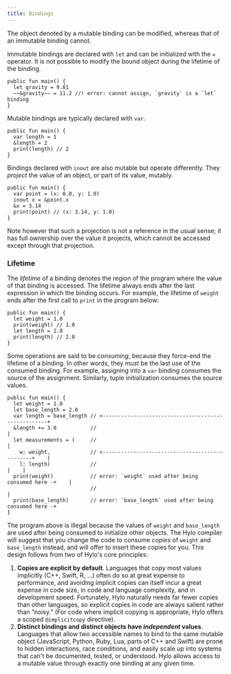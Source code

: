```yaml
---
title: Bindings
---
```


The object denoted by a mutable binding can be modified, whereas that of an immutable binding cannot.

Immutable bindings are declared with `let` and can be initialized with the `=` operator. It is not possible to modify the bound object during the lifetime of the binding.

```hylo error-preview
public fun main() {
  let gravity = 9.81
  ~~&gravity~~ = 11.2 //! error: cannot assign, `gravity` is a `let` binding
}
```

Mutable bindings are typically declared with `var`.

```hylo
public fun main() {
  var length = 1
  &length = 2
  print(length) // 2
}
```

Bindings declared with `inout` are also mutable but operate differently. They _project_ the value of an object, or part of its value, mutably.

```hylo
public fun main() {
  var point = (x: 0.0, y: 1.0)
  inout x = &point.x
  &x = 3.14
  print(point) // (x: 3.14, y: 1.0)
}
```

Note however that such a projection is not a reference in the usual sense; it has full ownership over the value it projects, which cannot be accessed except through that projection.

### Lifetime

The _lifetime_ of a binding denotes the region of the program where the value of that binding is accessed. The lifetime always ends after the last expression in which the binding occurs. For example, the lifetime of `weight` ends after the first call to `print` in the program below:

```hylo
public fun main() {
  let weight = 1.0
  print(weight) // 1.0
  let length = 2.0
  print(length) // 2.0
}
```

Some operations are said to be _consuming_, because they force-end the lifetime of a binding. In other words, they _must_ be the last use of the consumed binding. For example, assigning into a `var` binding consumes the source of the assignment. Similarly, tuple initialization consumes the source values.

```hylo
public fun main() {
  let weight = 1.0
  let base_length = 2.0
  var length = base_length // <----------------------------------------------------+
  &length += 3.0           //                                                      |
  let measurements = (     //                                                      |
    w: weight,             // <-----------------------------------------------+    |
    l: length)             //                                                 |    |
  print(weight)            // error: `weight` used after being consumed here -+    |
                           //                                                      |
  print(base_length)       // error: `base_length` used after being consumed here -+
}
```

The program above is illegal because the values of `weight` and `base_length` are used after being consumed to initialize other objects. The Hylo compiler will suggest that you change the code to consume _copies_ of `weight` and `base_length` instead, and will offer to insert these copies for you. This design follows from two of Hylo's core principles:

1. **Copies are explicit by default**. Languages that copy most values implicitly (C++, Swift, R, …) often do so at great expense to performance, and avoiding implicit copies can itself incur a great expense in code size, in code and language complexity, and in development speed. Fortunately, Hylo naturally needs far fewer copies than other languages, so explicit copies in code are always salient rather than “noisy.” (For code where implicit copying is appropriate, Hylo offers a scoped `@implicitcopy` directive).
2. **Distinct bindings and distinct objects have _independent_ values**. Languages that allow two accessible names to bind to the same mutable object (JavaScript, Python, Ruby, Lua, parts of C++ and Swift) are prone to hidden interactions, race conditions, and easily scale up into systems that can't be documented, tested, or understood. Hylo allows access to a mutable value through exactly one binding at any given time.
